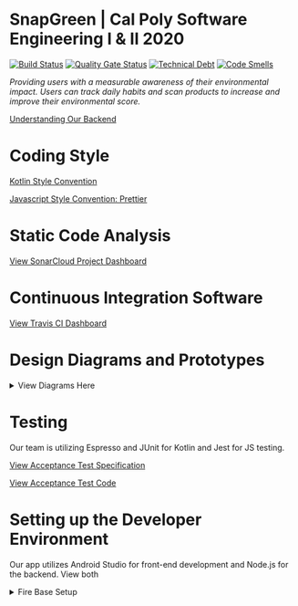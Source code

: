 # SnapGreen | Cal Poly Software Engineering I & II 2020
[![Build Status](https://travis-ci.com/SnapGreen/SE308-winter2020-environmental-app.svg?branch=master)](https://travis-ci.com/SnapGreen/SE308-winter2020-environmental-app)
[![Quality Gate Status](https://sonarcloud.io/api/project_badges/measure?project=SnapGreen_SE308-winter2020-environmental-app&metric=alert_status)](https://sonarcloud.io/dashboard?id=SnapGreen_SE308-winter2020-environmental-app)
[![Technical Debt](https://sonarcloud.io/api/project_badges/measure?project=SnapGreen_SE308-winter2020-environmental-app&metric=sqale_index)](https://sonarcloud.io/dashboard?id=SnapGreen_SE308-winter2020-environmental-app)
[![Code Smells](https://sonarcloud.io/api/project_badges/measure?project=SnapGreen_SE308-winter2020-environmental-app&metric=code_smells)](https://sonarcloud.io/dashboard?id=SnapGreen_SE308-winter2020-environmental-app)

<em>Providing users with a measurable awareness of their environmental impact. Users can track daily habits and scan products to increase and improve their environmental score.</em>

<a href="https://github.com/SnapGreen/SE308-winter2020-environmental-app/tree/master/Backend">Understanding Our Backend</a>

# Coding Style
<a href="https://kotlinlang.org/docs/reference/coding-conventions.html">Kotlin Style Convention</a>

<a href="https://prettier.io/docs/en/">Javascript Style Convention: Prettier</a>

# Static Code Analysis
<a href="https://sonarcloud.io/dashboard?id=SnapGreen_SE308-winter2020-environmental-app">View SonarCloud Project Dashboard</a>

# Continuous Integration Software
<a href="https://travis-ci.com/github/SnapGreen/SE308-winter2020-environmental-app">View Travis CI Dashboard</a>

# Design Diagrams and Prototypes
<details>
  <summary>View Diagrams Here</summary>
<br>
 
## UI Prototypes
<a href="https://www.figma.com/proto/bh5f84oIEU3nPKicuKOBUI/SnapGreen?node-id=1%3A10&scaling=min-zoom">View Figma Mockup</a>
 
## Component Diagram
![Screen Shot 2020-06-01 at 2 31 37 PM](https://user-images.githubusercontent.com/38018381/83457144-e61ab580-a415-11ea-837f-5249a253b3e5.png)

## Use Case Diagram

The app involves two actors, one being a player(user) and the other being a clock. The player can perform various activities. They can login to the app and if they don't have an account they can create a new account. A player can also access their settings, add friends, enter usage stats which will also lead to the system to calculate the stats. They can create a new game, which in turn will start the game clock countdown and this is managed by the clock. Finally the player can scan the product barcode and in return view the environmental impact of it.
<img width="605" alt="Screen Shot 2020-03-08 at 3 20 23 PM" src="https://user-images.githubusercontent.com/38018381/76172459-71581800-6153-11ea-88e2-5ae69b7becf9.png">

## Activity Diagram

This diagram displays the process of creating, playing, and ending a game. Reading from top to bottom you can see the different decisions at each step and what happens after the user makes a decision on whether or not to perform a certain action. The diagram is pretty self-explanatory and easy to follow.
<img width="626" alt="Screen Shot 2020-02-21 at 11 51 02 AM" src="https://user-images.githubusercontent.com/38018381/76172476-ab291e80-6153-11ea-8859-beb67f91f88d.png">

This diagram shows the basic workflow when adding usage data into SnapGreen. Several different statistics are updated including any games in progress.
![StatsActivityDiagram](https://user-images.githubusercontent.com/44537937/76588351-0a649700-64a4-11ea-8824-5d71447ea23f.png)

## Class Diagram

This diagram is a rough draft that shows the interaction between the different main classes of the game. It also shows the different methods that perform the various actions within the app. It also highlights the dependencies between one class and another.

<img width="680" alt="Screen Shot 2020-03-08 at 4 15 50 PM" src="https://user-images.githubusercontent.com/38018381/76172963-1d9bfd80-6158-11ea-8b19-47a29ac5901c.png">

## Sequence Diagram

This diagram shows the interaction between the app, server, and database when a user tries to login. The app sends the login attempt information to the server and the server queries the database and recieves a response. The server then sends a response to the app based on whether the login attempt was valid, whether the user doesn't exist, or whether the password doesn't match.
![Annotation 2020-03-02 212312](https://user-images.githubusercontent.com/38018381/76172505-f80cf500-6153-11ea-8d9c-cf0885f0c9ec.png)
</details>

# Testing
Our team is utilizing Espresso and JUnit for Kotlin and Jest for JS testing.

<a href="https://docs.google.com/document/d/127FFINRSePh865mnvbP_oG0q_9rLcbGXoqgU5NzB5AQ/edit?usp=sharing">View Acceptance Test Specification</a>

<a href="https://github.com/SnapGreen/SE308-winter2020-environmental-app/blob/master/Client/app/src/androidTest/java/com/acme/snapgreen/ui/login/AcceptanceTests.kt">View Acceptance Test Code</a>

# Setting up the Developer Environment
Our app utilizes Android Studio for front-end development and Node.js for the backend. View both 

<details>
  <summary>Fire Base Setup</summary>
<br>
  Contact a team member directly to get authorized to the FirebaseConsole 

<details>
  <summary>Android Studio Setup</summary>
<br>
  
  ### Installation:
  
  Install latest version of [Android Studio](https://developer.android.com/studio). 
  
  Navigate to Tools > SDK Manager
  
  Download and Install Android 9.0 (Pie)
  
  Navigate to SDK Tools
  
  Download and Install Google Play Services 
  
  Clone the repository
  
  Go to File > Open and select the "Client" folder from the repository.
  
  Wait for import and gradle sync to complete.
  
  If prompted, download and install the latest versions of both gradle and kotlin (may not be neccessary) 
  
  Download the GoogleServices.json from the Firebase console.
  
  Place the JSON in the "app" directory 
  
  Connect an android phone with developer mode activated and USB debugging turned on
  
  OR Navigate to Tools > AVD Manager
    Select Create Virtual Device 
    Select Pixel 3 > Pie > Finish
   
  Click on the play button on the top of Android Studio to build and run the app!

</details>
<details>
  <summary>Node Server Setup</summary>
<br>
  
  ### Installation:

  #### Windows

  We recommend enabling WSL (Windows Subsystem for Linux) first--while it is
  possible to install these programs on Windows without doing so, the server will
  ultimately be hosted in a Linux environment and therefore will be expressed with
  Linux commands. When choosing a "flavor" of Linux to install, choose "Ubuntu
  18.04 LTS" from the Microsoft store--certain commands vary depending on which
  variety of Linux you choose, and for this we are going with Ubuntu (for now).

  [How to install/enable WSL on Windows 10](https://docs.microsoft.com/en-us/windows/wsl/install-win10)

  Once WSL has been installed/enabled, you can start it by going to any folder in
  explorer, clicking in the box showing your location (e.g. "This PC > Local Disk
  (C:) > Users...," just above the folder contents), then typing "wsl" and hitting
  _enter_. That will put you into the Linux command line.

  #### Linux

  ##### Installing node.js (from the command line)

  > `sudo apt update`

  > `sudo apt install nodejs`

  > `nodejs -v`

  ##### Installing npm (node package manager)

  > `sudo apt install npm`

  > `npm -v`

  ##### Installing express.js

  > `npm install express`

  #### Mac

  First, you need to install XCode (from the Apple App Store), and Homebrew
  (Apple's package manager for Mac). All following commands should be entered
  into the terminal:

  ##### Installing Homebrew

  > `ruby -e "$(curl -fsSl https://raw.githubusercontent.com/Homebrew/install/master/install)"`

  ##### Installing node and npm

  > `brew install node`

  > `node -v`

  > `npm -v`

  ##### updating node and npm

  > `brew upgrade`

  > `brew upgrade node`

  > `node -v`

  > `npm -v`

  ### Uninstall:

  #### Windows

  If you've installed via WSL, follow the Linux instructions below from the linux
  command line. Otherwise, uninstall programs as you normally would.

  #### Linux

  > `sudo apt remove nodejs`

  > `sudo apt purge nodejs`

  > `sudo apt autoremove`

  #### Mac

  > `brew uninstall node`

  ### Some Important Dev Dependencies

  husky: Allows for pre-commits hooks (Used to run prettier styling for every JS commit)
  jest: Testing framework for JS
  nodemon: Utilized to have the server refresh automatically with every change
  prettier: Automatic code formatting for every JS commit

  ## Running the Server

  Running the server is as simple as two commands

  > `npm install`

  > `npm run serve`

  You may get a warning from your firewall--go ahead and let it slide.
  Your terminal should announce that the server is running. Open up a browser
  window, and go to "localhost:8080". You should see a blank page with a button
  at the bottom; you should also see a message in the terminal that states "user
  connected." Try clicking on the button--you will see repeated messages.

 </details>
